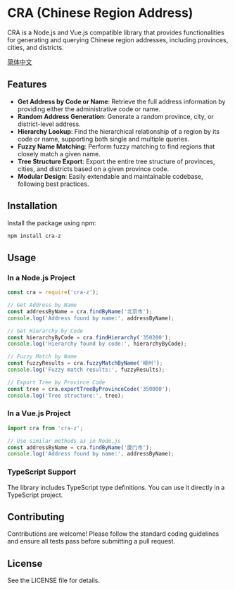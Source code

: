# CRA (Chinese Region Address)

CRA is a Node.js and Vue.js compatible library that provides functionalities for generating and querying Chinese region addresses, including provinces, cities, and districts.

[简体中文](README_zh.md)
## Features

- **Get Address by Code or Name**: Retrieve the full address information by providing either the administrative code or name.
- **Random Address Generation**: Generate a random province, city, or district-level address.
- **Hierarchy Lookup**: Find the hierarchical relationship of a region by its code or name, supporting both single and multiple queries.
- **Fuzzy Name Matching**: Perform fuzzy matching to find regions that closely match a given name.
- **Tree Structure Export**: Export the entire tree structure of provinces, cities, and districts based on a given province code.
- **Modular Design**: Easily extendable and maintainable codebase, following best practices.

## Installation

Install the package using npm:

```bash
npm install cra-z
```

## Usage

### In a Node.js Project

```javascript
const cra = require('cra-z');

// Get Address by Name
const addressByName = cra.findByName('北京市');
console.log('Address found by name:', addressByName);

// Get Hierarchy by Code
const hierarchyByCode = cra.findHierarchy('350200');
console.log('Hierarchy found by code:', hierarchyByCode);

// Fuzzy Match by Name
const fuzzyResults = cra.fuzzyMatchByName('柳州');
console.log('Fuzzy match results:', fuzzyResults);

// Export Tree by Province Code
const tree = cra.exportTreeByProvinceCode('350000');
console.log('Tree structure:', tree);
```

### In a Vue.js Project

```javascript
import cra from 'cra-z';

// Use similar methods as in Node.js
const addressByName = cra.findByName('厦门市');
console.log('Address found by name:', addressByName);
```

### TypeScript Support
The library includes TypeScript type definitions. You can use it directly in a TypeScript project.

## Contributing
Contributions are welcome! Please follow the standard coding guidelines and ensure all tests pass before submitting a pull request.

## License
See the LICENSE file for details.